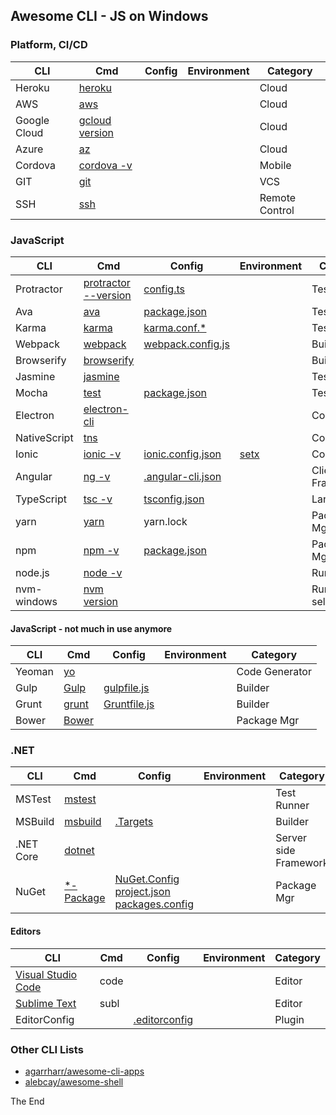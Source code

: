 ## Awesome CLI - JS on Windows

### Platform, CI/CD

|CLI|Cmd|Config|Environment|Category|
|---|---|---|---|---|
|Heroku|[heroku](https://devcenter.heroku.com/articles/heroku-cli#getting-started)|||Cloud|
|AWS|[aws](http://docs.aws.amazon.com/cli/latest/reference/)|||Cloud|
|Google Cloud|[gcloud version](https://cloud.google.com/shell/docs/quickstart)|||Cloud|
|Azure|[az](https://docs.microsoft.com/en-us/cli/azure/get-started-with-azure-cli?view=azure-cli-latest)|||Cloud|
|Cordova|[cordova -v](https://cordova.apache.org/docs/en/latest/reference/cordova-cli/#cordova-build-command)|||Mobile|
|GIT|[git](https://git-scm.com/docs)|||VCS|
|SSH|[ssh](https://www.ssh.com/ssh/command)|||Remote Control|

### JavaScript

|CLI|Cmd|Config|Environment|Category|
|---|---|---|---|---|
|Protractor|[protractor --version](http://www.protractortest.org/#/)|[config.ts](http://www.protractortest.org/#/api-overview#config-file)||Test Runner|
|Ava|[ava](https://github.com/avajs/ava#cli)|[package.json](https://github.com/avajs/ava#configuration)||Test Runner|
|Karma|[karma](https://karma-runner.github.io/1.0/intro/installation.html)|[karma.conf.*](https://karma-runner.github.io/1.0/config/configuration-file.html)||Test Runner|
|Webpack|[webpack](https://webpack.js.org/api/cli/)|[webpack.config.js](https://webpack.js.org/configuration/#options)||Builder|
|Browserify|[browserify](https://github.com/browserify/browserify#usage)|||Builder|
|Jasmine|[jasmine](https://jasmine.github.io/setup/nodejs.html)|||Test Spec|
|Mocha|[test](http://mochajs.org/#getting-started)|[package.json](http://mochajs.org/#getting-started)||Test Spec|
|Electron|[electron-cli](https://www.npmjs.com/package/electron-cli)|||Components|
|NativeScript|[tns](https://github.com/NativeScript/nativescript-cli#quick-start)|||Components|
|Ionic|[ionic -v](https://ionicframework.com/docs/cli/commands.html)|[ionic.config.json](https://ionicframework.com/docs/cli/configuring.html#config-files)|[setx](https://ionicframework.com/docs/cli/configuring.html#environment-variables)|Components|
|Angular|[ng -v](https://github.com/angular/angular-cli/wiki#additional-commands)|[.angular-cli.json](https://github.com/angular/angular-cli/wiki/angular-cli)||Client side Framework|
|TypeScript|[tsc -v](https://www.typescriptlang.org/docs/handbook/typescript-in-5-minutes.html)|[tsconfig.json](https://www.typescriptlang.org/docs/handbook/tsconfig-json.html)||Language|
|yarn|[yarn](https://yarnpkg.com/en/docs/cli/)|yarn.lock||Package Mgr|
|npm|[npm -v](https://docs.npmjs.com/cli/npm)|[package.json](https://docs.npmjs.com/files/package.json)||Package Mgr|
|node.js|[node -v](https://nodejs.org/api/cli.html)|||Runtime|
|nvm-windows|[nvm version](https://github.com/coreybutler/nvm-windows#usage)|||Runtime selector|

#### JavaScript - not much in use anymore

|CLI|Cmd|Config|Environment|Category|
|---|---|---|---|---|
|Yeoman|[yo](http://yeoman.io/learning/)|||Code Generator|
|Gulp|[Gulp](https://github.com/gulpjs/gulp/blob/master/docs/CLI.md)|[gulpfile.js](https://github.com/gulpjs/gulp/blob/master/docs/recipes/run-grunt-tasks-from-gulp.md)||Builder|
|Grunt|[grunt](https://gruntjs.com/using-the-cli)|[Gruntfile.js](https://gruntjs.com/sample-gruntfile)||Builder|
|Bower|[Bower](https://bower.io/#getting-started)|||Package Mgr|


### .NET

|CLI|Cmd|Config|Environment|Category|
|---|---|---|---|---|
|MSTest|[mstest](https://msdn.microsoft.com/en-us/library/ms182489.aspx)|||Test Runner|
|MSBuild|[msbuild](https://docs.microsoft.com/en-us/visualstudio/msbuild/msbuild-command-line-reference)|[.Targets](https://docs.microsoft.com/en-us/visualstudio/msbuild/msbuild-dot-targets-files)||Builder|
|.NET Core|[dotnet](https://docs.microsoft.com/en-us/dotnet/core/tools/?tabs=netcore2x)|||Server side Framework|
|NuGet|[*-Package](https://docs.microsoft.com/en-us/nuget/tools/powershell-reference)|[NuGet.Config](https://docs.microsoft.com/en-us/nuget/schema/nuget-config-file) [project.json](https://docs.microsoft.com/en-us/nuget/schema/project-json) [packages.config](https://docs.microsoft.com/en-us/nuget/schema/packages-config)||Package Mgr|

#### Editors

|CLI|Cmd|Config|Environment|Category|
|---|---|---|---|---|
|[Visual Studio Code](https://code.visualstudio.com/)|code|||Editor|
|[Sublime Text](https://www.sublimetext.com/)|subl|||Editor|
|EditorConfig||[.editorconfig](http://editorconfig.org/#example-file)||Plugin|

### Other CLI Lists

* [agarrharr/awesome-cli-apps](https://github.com/agarrharr/awesome-cli-apps)
* [alebcay/awesome-shell](https://github.com/alebcay/awesome-shell)

The End